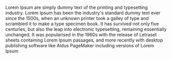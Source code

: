 Lorem Ipsum are simply dummy text of the printing and typesetting industry. Lorem Ipsum has been the industry's 
standard dummy text ever since the 1500s, when an unknown printer took a galley of type and scrambled it to make a 
type specimen book. It has survived not only five centuries, but also the leap into electronic typesetting, remaining 
essentially unchanged. It was popularised in the 1960s with the release of Letraset sheets containing Lorem Ipsum passages, 
and more recently with desktop publishing software like Aldus PageMaker including versions of Lorem Ipsum
        
